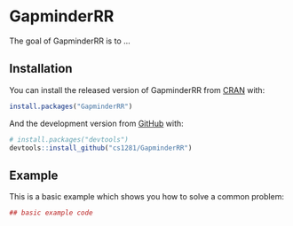 # GapminderRR

The goal of GapminderRR is to ...

## Installation

You can install the released version of GapminderRR from [CRAN](https://CRAN.R-project.org) with:

``` r
install.packages("GapminderRR")
```

And the development version from [GitHub](https://github.com/) with:

``` r
# install.packages("devtools")
devtools::install_github("cs1281/GapminderRR")
```
## Example

This is a basic example which shows you how to solve a common problem:

``` r
## basic example code
```

